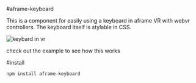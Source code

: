 #aframe-keyboard

This is a component for easily using a keyboard in aframe VR with webvr controllers. The keyboard itself is stylable in CSS.

![keybard in vr](http://i.imgur.com/IRKfRiv.png)

check out the example to see how this works

#install
```bash
npm install aframe-keyboard
```